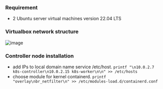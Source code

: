 ### Requirement
- 2 Ubuntu server virtual machines version 22.04 LTS
### Virtualbox network structure
![image](https://github.com/suppi147/NT114.O11.ATCL-Information-Security-Specialization-Project/assets/97881547/01f8d54e-7703-4aac-9496-fb21895b0446)
### Controller node installation
- add IPs to local domain name service /etc/host.
`printf "\n10.0.2.7 k8s-controller\n10.0.2.15 k8s-worker\n\n" >> /etc/hosts`
- choose module for kernel containerd.
`printf "overlay\nbr_netfilter\n" >> /etc/modules-load.d/containerd.conf`
